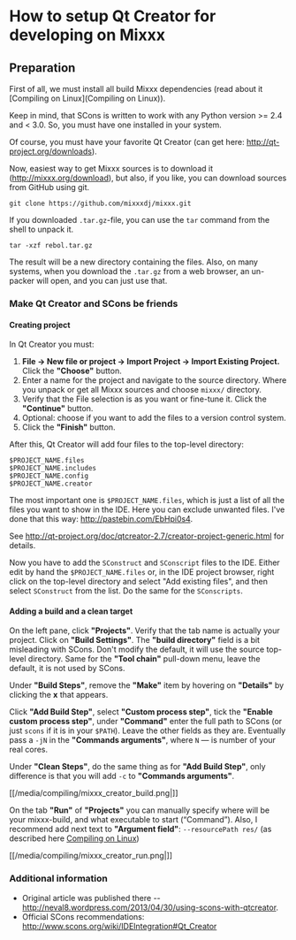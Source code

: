 # How to setup Qt Creator for developing on Mixxx

## Preparation

First of all, we must install all build Mixxx dependencies (read about
it [Compiling on Linux](Compiling on Linux)).

Keep in mind, that SCons is written to work with any Python version \>=
2.4 and \< 3.0. So, you must have one installed in your system.

Of course, you must have your favorite Qt Creator (can get here:
<http://qt-project.org/downloads>).

Now, easiest way to get Mixxx sources is to download it
(<http://mixxx.org/download>), but also, if you like, you can download
sources from GitHub using git.

`git clone https://github.com/mixxxdj/mixxx.git`

If you downloaded `.tar.gz`-file, you can use the `tar` command from the
shell to unpack it.

`tar -xzf rebol.tar.gz`

The result will be a new directory containing the files. Also, on many
systems, when you download the `.tar.gz` from a web browser, an
un-packer will open, and you can just use that.

### Make Qt Creator and SCons be friends

#### Creating project

In Qt Creator you must:

1.  **File -\> New file or project -\> Import Project -\> Import
    Existing Project.** Click the **"Choose"** button.
2.  Enter a name for the project and navigate to the source directory.
    Where you unpack or get all Mixxx sources and choose `mixxx/`
    directory. 
3.  Verify that the File selection is as you want or fine-tune it. Click
    the **"Continue"** button. 
4.  Optional: choose if you want to add the files to a version control
    system. 
5.  Click the **"Finish"** button.

After this, Qt Creator will add four files to the top-level directory:

    $PROJECT_NAME.files
    $PROJECT_NAME.includes
    $PROJECT_NAME.config
    $PROJECT_NAME.creator

The most important one is `$PROJECT_NAME.files`, which is just a list of
all the files you want to show in the IDE. Here you can exclude unwanted
files. I've done that this way: <http://pastebin.com/EbHpi0s4>.

See
<http://qt-project.org/doc/qtcreator-2.7/creator-project-generic.html>
for details.

Now you have to add the `SConstruct` and `SConscript` files to the IDE.
Either edit by hand the `$PROJECT_NAME.files` or, in the IDE project
browser, right click on the top-level directory and select "Add existing
files", and then select `SConstruct` from the list. Do the same for the
`SConscripts`.

#### Adding a build and a clean target

On the left pane, click **"Projects"**. Verify that the tab name is
actually your project. Click on **"Build Settings"**. The **"build
directory"** field is a bit misleading with SCons. Don't modify the
default, it will use the source top-level directory. Same for the
**"Tool chain"** pull-down menu, leave the default, it is not used by
SCons.

Under **"Build Steps"**, remove the **"Make"** item by hovering on
**"Details"** by clicking the **x** that appears.

Click **"Add Build Step"**, select **"Custom process step"**, tick the
**"Enable custom process step"**, under **"Command"** enter the full
path to SCons (or just `scons` if it is in your `$PATH`). Leave the
other fields as they are. Eventually pass a `-jN` in the **"Commands
arguments"**, where `N` — is number of your real cores.

Under **"Clean Steps"**, do the same thing as for **"Add Build Step"**,
only difference is that you will add `-c` to **"Commands arguments"**.

[[/media/compiling/mixxx_creator_build.png|]]

On the tab **"Run"** of **"Projects"** you can manually specify where
will be your mixxx-build, and what executable to start (“Command”).
Also, I recommend add next text to **"Argument field"**: `--resourcePath
res/` (as described here [Compiling on Linux](compiling_on_linux))

[[/media/compiling/mixxx_creator_run.png|]]

### Additional information

  - Original article was published there --
    <http://neval8.wordpress.com/2013/04/30/using-scons-with-qtcreator>.
  - Official SCons recommendations:
    <http://www.scons.org/wiki/IDEIntegration#Qt_Creator>
